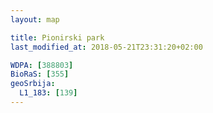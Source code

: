 ```yaml
---
layout: map

title: Pionirski park
last_modified_at: 2018-05-21T23:31:20+02:00

WDPA: [388803]
BioRaS: [355]
geoSrbija:
  L1_183: [139]
---
```

